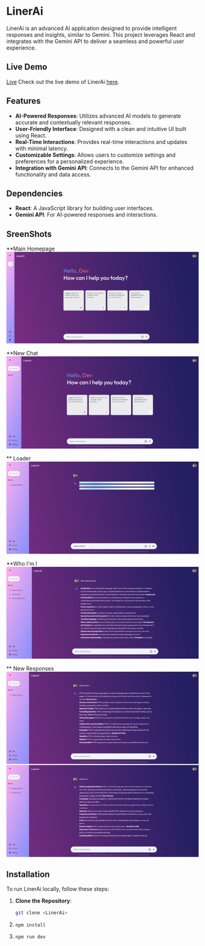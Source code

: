 # LinerAi

LinerAi is an advanced AI application designed to provide intelligent responses and insights, similar to Gemini. This project leverages React and integrates with the Gemini API to deliver a seamless and powerful user experience.

## Live Demo
[Live](https://linerai.netlify.app/)
Check out the live demo of LinerAi [here](https://linerai.netlify.app/).

## Features

- **AI-Powered Responses**: Utilizes advanced AI models to generate accurate and contextually relevant responses.
- **User-Friendly Interface**: Designed with a clean and intuitive UI built using React.
- **Real-Time Interactions**: Provides real-time interactions and updates with minimal latency.
- **Customizable Settings**: Allows users to customize settings and preferences for a personalized experience.
- **Integration with Gemini API**: Connects to the Gemini API for enhanced functionality and data access.

## Dependencies

- **React**: A JavaScript library for building user interfaces.
- **Gemini API**: For AI-powered responses and interactions.

## SreenShots
**Main Homepage
![](https://github.com/GauravAnand30/LinerAi/blob/master/Screenshots/Screenshot%202024-07-19%20050844.png)

**New Chat
![](https://github.com/GauravAnand30/LinerAi/blob/master/Screenshots/Screenshot%202024-07-19%20050933.png)

** Loader
![](https://github.com/GauravAnand30/LinerAi/blob/master/Screenshots/loader.png)

**Who I'm I
![](https://github.com/GauravAnand30/LinerAi/blob/master/Screenshots/R0.png)

** New Responses
![](https://github.com/GauravAnand30/LinerAi/blob/master/Screenshots/R1.png)
![](https://github.com/GauravAnand30/LinerAi/blob/master/Screenshots/R2.png)

## Installation

To run LinerAi locally, follow these steps:

1. **Clone the Repository**:
   ```bash
   git clone <LinerAi>
2. ```
   npm install
3. ```
   npm run dev

